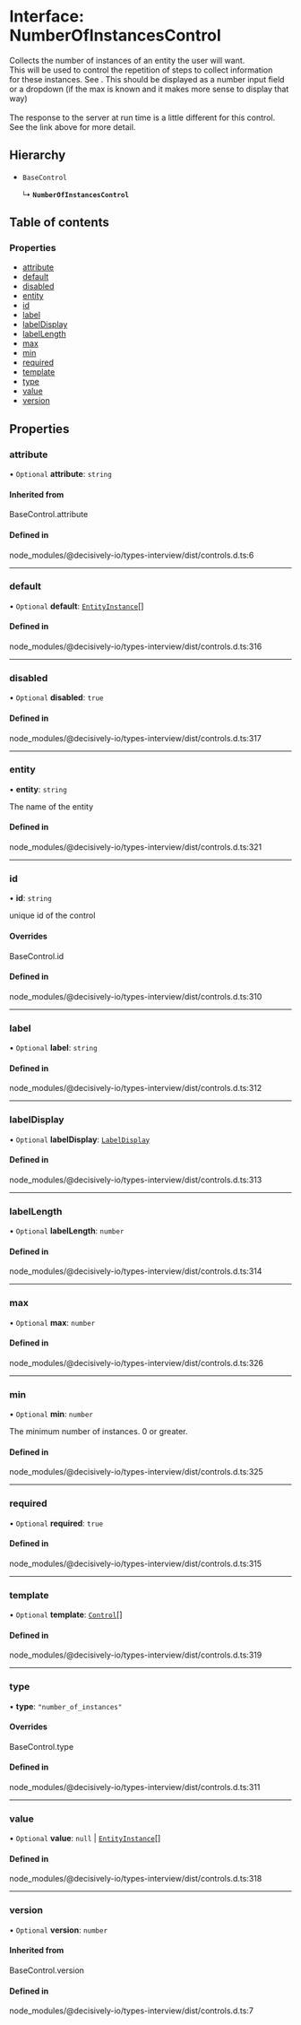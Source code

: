 # Interface: NumberOfInstancesControl

Collects the number of instances of an entity the user will want. \
This will be used to control the repetition of steps to collect information \
for these instances. See . This should be displayed as a number input field \
or a dropdown (if the max is known and it makes more sense to display that way)\
\
The response to the server at run time is a little different for this control.\
See the link above for more detail.

## Hierarchy

- `BaseControl`

  ↳ **`NumberOfInstancesControl`**

## Table of contents

### Properties

- [attribute](../wiki/NumberOfInstancesControl#attribute)
- [default](../wiki/NumberOfInstancesControl#default)
- [disabled](../wiki/NumberOfInstancesControl#disabled)
- [entity](../wiki/NumberOfInstancesControl#entity)
- [id](../wiki/NumberOfInstancesControl#id)
- [label](../wiki/NumberOfInstancesControl#label)
- [labelDisplay](../wiki/NumberOfInstancesControl#labeldisplay)
- [labelLength](../wiki/NumberOfInstancesControl#labellength)
- [max](../wiki/NumberOfInstancesControl#max)
- [min](../wiki/NumberOfInstancesControl#min)
- [required](../wiki/NumberOfInstancesControl#required)
- [template](../wiki/NumberOfInstancesControl#template)
- [type](../wiki/NumberOfInstancesControl#type)
- [value](../wiki/NumberOfInstancesControl#value)
- [version](../wiki/NumberOfInstancesControl#version)

## Properties

### attribute

• `Optional` **attribute**: `string`

#### Inherited from

BaseControl.attribute

#### Defined in

node_modules/@decisively-io/types-interview/dist/controls.d.ts:6

___

### default

• `Optional` **default**: [`EntityInstance`](../wiki/EntityInstance)[]

#### Defined in

node_modules/@decisively-io/types-interview/dist/controls.d.ts:316

___

### disabled

• `Optional` **disabled**: ``true``

#### Defined in

node_modules/@decisively-io/types-interview/dist/controls.d.ts:317

___

### entity

• **entity**: `string`

The name of the entity

#### Defined in

node_modules/@decisively-io/types-interview/dist/controls.d.ts:321

___

### id

• **id**: `string`

unique id of the control

#### Overrides

BaseControl.id

#### Defined in

node_modules/@decisively-io/types-interview/dist/controls.d.ts:310

___

### label

• `Optional` **label**: `string`

#### Defined in

node_modules/@decisively-io/types-interview/dist/controls.d.ts:312

___

### labelDisplay

• `Optional` **labelDisplay**: [`LabelDisplay`](../wiki/Exports#labeldisplay)

#### Defined in

node_modules/@decisively-io/types-interview/dist/controls.d.ts:313

___

### labelLength

• `Optional` **labelLength**: `number`

#### Defined in

node_modules/@decisively-io/types-interview/dist/controls.d.ts:314

___

### max

• `Optional` **max**: `number`

#### Defined in

node_modules/@decisively-io/types-interview/dist/controls.d.ts:326

___

### min

• `Optional` **min**: `number`

The minimum number of instances. 0 or greater.

#### Defined in

node_modules/@decisively-io/types-interview/dist/controls.d.ts:325

___

### required

• `Optional` **required**: ``true``

#### Defined in

node_modules/@decisively-io/types-interview/dist/controls.d.ts:315

___

### template

• `Optional` **template**: [`Control`](../wiki/Exports#control)[]

#### Defined in

node_modules/@decisively-io/types-interview/dist/controls.d.ts:319

___

### type

• **type**: ``"number_of_instances"``

#### Overrides

BaseControl.type

#### Defined in

node_modules/@decisively-io/types-interview/dist/controls.d.ts:311

___

### value

• `Optional` **value**: ``null`` \| [`EntityInstance`](../wiki/EntityInstance)[]

#### Defined in

node_modules/@decisively-io/types-interview/dist/controls.d.ts:318

___

### version

• `Optional` **version**: `number`

#### Inherited from

BaseControl.version

#### Defined in

node_modules/@decisively-io/types-interview/dist/controls.d.ts:7
